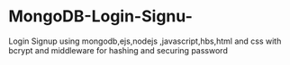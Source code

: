# MongoDB-Login-Signu-
Login Signup using mongodb,ejs,nodejs ,javascript,hbs,html and css with bcrypt and middleware for hashing and securing password
